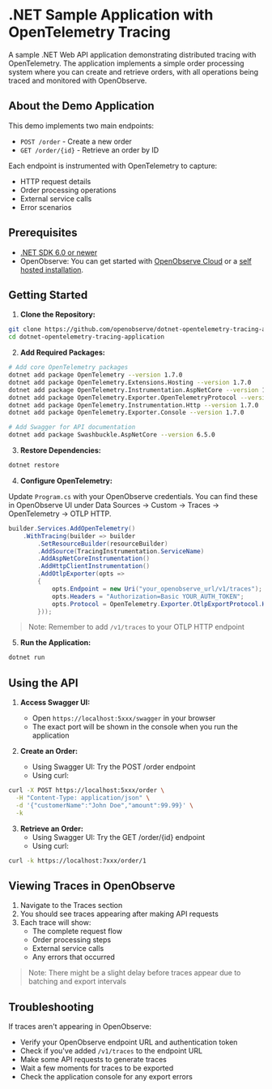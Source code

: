 # .NET Sample Application with OpenTelemetry Tracing

A sample .NET Web API application demonstrating distributed tracing with OpenTelemetry. The application implements a simple order processing system where you can create and retrieve orders, with all operations being traced and monitored with OpenObserve.

## About the Demo Application

This demo implements two main endpoints:
- `POST /order` - Create a new order
- `GET /order/{id}` - Retrieve an order by ID

Each endpoint is instrumented with OpenTelemetry to capture:
- HTTP request details
- Order processing operations
- External service calls
- Error scenarios

## Prerequisites

- [.NET SDK 6.0 or newer](https://dotnet.microsoft.com/download)
- OpenObserve: You can get started with [OpenObserve Cloud](https://cloud.openobserve.ai) or a [self hosted installation](https://openobserve.ai/docs/quickstart/#self-hosted-installation). 

## Getting Started

1. **Clone the Repository:**
```bash
git clone https://github.com/openobserve/dotnet-opentelemetry-tracing-application
cd dotnet-opentelemetry-tracing-application
```

2. **Add Required Packages:**
```bash
# Add core OpenTelemetry packages
dotnet add package OpenTelemetry --version 1.7.0
dotnet add package OpenTelemetry.Extensions.Hosting --version 1.7.0
dotnet add package OpenTelemetry.Instrumentation.AspNetCore --version 1.7.0
dotnet add package OpenTelemetry.Exporter.OpenTelemetryProtocol --version 1.7.0
dotnet add package OpenTelemetry.Instrumentation.Http --version 1.7.0
dotnet add package OpenTelemetry.Exporter.Console --version 1.7.0

# Add Swagger for API documentation
dotnet add package Swashbuckle.AspNetCore --version 6.5.0
```

3. **Restore Dependencies:**
```bash
dotnet restore
```

4. **Configure OpenTelemetry:**

Update `Program.cs` with your OpenObserve credentials. You can find these in OpenObserve UI under Data Sources → Custom → Traces → OpenTelemetry → OTLP HTTP.

```csharp
builder.Services.AddOpenTelemetry()
    .WithTracing(builder => builder
        .SetResourceBuilder(resourceBuilder)
        .AddSource(TracingInstrumentation.ServiceName)
        .AddAspNetCoreInstrumentation()
        .AddHttpClientInstrumentation()
        .AddOtlpExporter(opts =>
        {
            opts.Endpoint = new Uri("your_openobserve_url/v1/traces");
            opts.Headers = "Authorization=Basic YOUR_AUTH_TOKEN";
            opts.Protocol = OpenTelemetry.Exporter.OtlpExportProtocol.HttpProtobuf;
        }));
```

> Note: Remember to add `/v1/traces` to your OTLP HTTP endpoint

5. **Run the Application:**
```bash
dotnet run
```

## Using the API

1. **Access Swagger UI:**
   - Open `https://localhost:5xxx/swagger` in your browser
   - The exact port will be shown in the console when you run the application

2. **Create an Order:**
   - Using Swagger UI: Try the POST /order endpoint
   - Using curl:
```bash
curl -X POST https://localhost:5xxx/order \
  -H "Content-Type: application/json" \
  -d '{"customerName":"John Doe","amount":99.99}' \
  -k
```

3. **Retrieve an Order:**
   - Using Swagger UI: Try the GET /order/{id} endpoint
   - Using curl:
```bash
curl -k https://localhost:7xxx/order/1
```

## Viewing Traces in OpenObserve

1. Navigate to the Traces section
2. You should see traces appearing after making API requests
3. Each trace will show:
   - The complete request flow
   - Order processing steps
   - External service calls
   - Any errors that occurred




> Note: There might be a slight delay before traces appear due to batching and export intervals

## Troubleshooting

If traces aren't appearing in OpenObserve:
- Verify your OpenObserve endpoint URL and authentication token
- Check if you've added `/v1/traces` to the endpoint URL
- Make some API requests to generate traces
- Wait a few moments for traces to be exported
- Check the application console for any export errors
